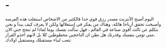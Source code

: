 # -
اليوم أصبح الأنترنت مصدر رزق قوي جدا فالكثير من الاشخاص استغلت هذه الفرصة وأصبحت تحقق أرباحا هائلة، وهناك من يفكر في إستغلالها ولكن لا يعرف كيف يبدأ و نحن نتكلم عن ثالث أقوى صناعة في العالم ، فهل سألت نفسك يوما لماذا لم تنجح حتي الان ،متي تؤمن بنفسك وقدرتك هل تظن ان الناحجين محظوظين كلا بل لانهم اخذو القرار تتعب لبناء مستقبلك ومستقبل اولادك 
